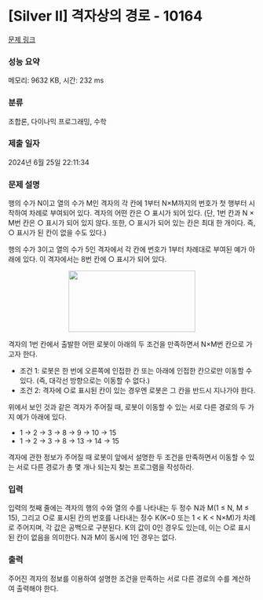 # [Silver II] 격자상의 경로 - 10164 

[문제 링크](https://www.acmicpc.net/problem/10164) 

### 성능 요약

메모리: 9632 KB, 시간: 232 ms

### 분류

조합론, 다이나믹 프로그래밍, 수학

### 제출 일자

2024년 6월 25일 22:11:34

### 문제 설명

<p>행의 수가 N이고 열의 수가 M인 격자의 각 칸에 1부터 N×M까지의 번호가 첫 행부터 시작하여 차례로 부여되어 있다. 격자의 어떤 칸은 ○ 표시가 되어 있다. (단, 1번 칸과 N × M번 칸은 ○ 표시가 되어 있지 않다. 또한, ○ 표시가 되어 있는 칸은 최대 한 개이다. 즉, ○ 표시가 된 칸이 없을 수도 있다.) </p>

<p>행의 수가 3이고 열의 수가 5인 격자에서 각 칸에 번호가 1부터 차례대로 부여된 예가 아래에 있다. 이 격자에서는 8번 칸에 ○ 표시가 되어 있다.</p>

<p style="text-align: center;"><img alt="" src="https://upload.acmicpc.net/8299a142-dd28-48bc-a698-64b8789e4733/-/preview/" style="width: 258px; height: 125px;"></p>

<p>격자의 1번 칸에서 출발한 어떤 로봇이 아래의 두 조건을 만족하면서 N×M번 칸으로 가고자 한다. </p>

<ul>
	<li>조건 1: 로봇은 한 번에 오른쪽에 인접한 칸 또는 아래에 인접한 칸으로만 이동할 수 있다. (즉, 대각선 방향으로는 이동할 수 없다.)</li>
	<li>조건 2: 격자에 ○로 표시된 칸이 있는 경우엔 로봇은 그 칸을 반드시 지나가야 한다. </li>
</ul>

<p>위에서 보인 것과 같은 격자가 주어질 때, 로봇이 이동할 수 있는 서로 다른 경로의 두 가지 예가 아래에 있다.</p>

<ul>
	<li>1 → 2 → 3 → 8 → 9 → 10 → 15</li>
	<li>1 → 2 → 3 → 8 → 13 → 14 → 15</li>
</ul>

<p>격자에 관한 정보가 주어질 때 로봇이 앞에서 설명한 두 조건을 만족하면서 이동할 수 있는 서로 다른 경로가 총 몇 개나 되는지 찾는 프로그램을 작성하라. </p>

### 입력 

 <p>입력의 첫째 줄에는 격자의 행의 수와 열의 수를 나타내는 두 정수 N과 M(1 ≤ N, M ≤ 15), 그리고 ○로 표시된 칸의 번호를 나타내는 정수 K(K=0 또는 1 < K < N×M)가 차례로 주어지며, 각 값은 공백으로 구분된다. K의 값이 0인 경우도 있는데, 이는 ○로 표시된 칸이 없음을 의미한다. N과 M이 동시에 1인 경우는 없다.</p>

### 출력 

 <p>주어진 격자의 정보를 이용하여 설명한 조건을 만족하는 서로 다른 경로의 수를 계산하여 출력해야 한다. </p>


